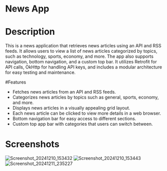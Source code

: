 # News App

# Description

This is a news application that retrieves news articles using an API and RSS feeds. It allows users to view a list of news articles categorized by topics, such as technology, sports, economy, and more. The app also supports navigation, bottom navigation, and a custom top bar. It utilizes Retrofit for API calls, OkHttp for handling API keys, and includes a modular architecture for easy testing and maintenance.

#Features

- Fetches news articles from an API and RSS feeds.
- Categorizes news articles by topics such as general, sports, economy, and more.
- Displays news articles in a visually appealing grid layout.
- Each news article can be clicked to view more details in a web browser.
- Bottom navigation bar for easy access to different sections.
- Custom top app bar with categories that users can switch between.

# Screenshots

![Screenshot_20241210_153432](https://github.com/user-attachments/assets/880d7f5f-039c-4b22-807e-26b64ae743f0)
![Screenshot_20241210_153443](https://github.com/user-attachments/assets/6963d195-d512-4b58-909c-a23fe5dd8a49)
![Screenshot_20241211_235227](https://github.com/user-attachments/assets/57d83bb9-b336-4ef4-a358-d6b1e495b8fd)

